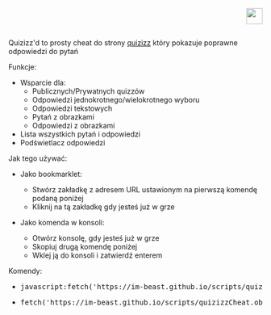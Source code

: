 <a href="/lang/ENGLISH.md"> <p align="right"> <img src="https://imgur.com/9uqthTb.png" width=32 height=32> </p> </a>
<p align="center"> <img src=""> </p>

Quizizz'd to prosty cheat do strony [quizizz](https://quizizz.com) który pokazuje poprawne odpowiedzi do pytań </h1>

Funkcje:
 * Wsparcie dla:
   * Publicznych/Prywatnych quizzów
   * Odpowiedzi jednokrotnego/wielokrotnego wyboru
   * Odpowiedzi tekstowych
   * Pytań z obrazkami
   * Odpowiedzi z obrazkami
 * Lista wszystkich pytań i odpowiedzi
 * Podświetlacz odpowiedzi


Jak tego używać:
* Jako bookmarklet:
  * Stwórz zakładkę z adresem URL ustawionym na pierwszą komendę podaną poniżej
  * Kliknij na tą zakładkę gdy jesteś już w grze
 
* Jako komenda w konsoli:
  * Otwórz konsolę, gdy jesteś już w grze
  * Skopiuj drugą komendę poniżej
  * Wklej ją do konsoli i zatwierdź enterem
 
Komendy:
 * <pre>javascript:fetch('https://im-beast.github.io/scripts/quizizzCheat.obf.js').then(r=>r.text().then(t=>eval(t)))</pre>
 * <pre>fetch('https://im-beast.github.io/scripts/quizizzCheat.obf.js').then(r=>r.text().then(t=>eval(t)))</pre>


